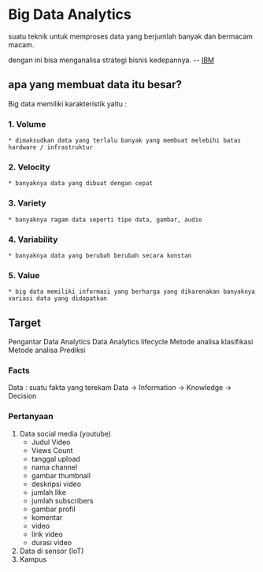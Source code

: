 # Big Data Analytics

suatu teknik untuk memproses data yang berjumlah banyak dan bermacam macam.

dengan ini bisa menganalisa strategi bisnis kedepannya. -- [IBM](https://www.ibm.com/analytics/big-data-analytics)

## apa yang membuat data itu besar?
Big data memiliki karakteristik yaitu :

### 1. Volume
    * dimaksudkan data yang terlalu banyak yang membuat melebihi batas hardware / infrastruktur
### 2. Velocity
    * banyaknya data yang dibuat dengan cepat
### 3. Variety
    * banyaknya ragam data seperti tipe data, gambar, audio
### 4. Variability
    * banyaknya data yang berubah berubah secara konstan
### 5. Value
    * big data memiliki informasi yang berharga yang dikarenakan banyaknya variasi data yang didapatkan

## Target
Pengantar Data Analytics
Data Analytics lifecycle
Metode analisa klasifikasi
Metode analisa Prediksi

### Facts
Data : suatu fakta yang terekam
Data -> Information -> Knowledge -> Decision
### Pertanyaan

1. Data social media (youtube)
    * Judul Video
    * Views Count
    * tanggal upload
    * nama channel
    * gambar thumbnail
    * deskripsi video
    * jumlah like
    * jumlah subscribers
    * gambar profil
    * komentar
    * video
    * link video
    * durasi video
2. Data di sensor (IoT)
3. Kampus
